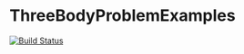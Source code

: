 # ThreeBodyProblemExamples

[![Build Status](https://github.com/jared711/ThreeBodyProblemExamples.jl/actions/workflows/CI.yml/badge.svg?branch=main)](https://github.com/jared711/ThreeBodyProblemExamples.jl/actions/workflows/CI.yml?query=branch%3Amain)
